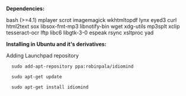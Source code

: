 
<b>Dependencies:</b>

bash (>=4.1) mplayer scrot imagemagick wkhtmltopdf lynx eyed3 curl html2text sox libsox-fmt-mp3 libnotify-bin wget xdg-utils mp3splt xclip tesseract-ocr lftp libc6 libgtk-3-0 espeak rsync xsltproc yad



<b>Installing in Ubuntu and it's derivatives:</b>

Adding Launchpad repository

      sudo add-apt-repository ppa:robinpala/idiomind
      
      sudo apt-get update
      
      sudo apt-get install idiomind
      
